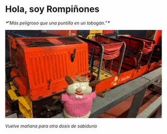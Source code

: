 # Hola, soy Rompiñones

<!--STARTS_HERE_QUOTE_README-->
<i>❝"Más peligroso que una puntilla en un tobogán."❞</i>
<!--ENDS_HERE_QUOTE_README-->

<!--START_SECTION:update_image-->
![alt text](https://raw.githubusercontent.com/focaalvarez/rompinones/main/.github/images/IMG_20220709_123059.jpg?raw=true)
<!--END_SECTION:update_image-->

*Vuelve mañana para otra dosis de sabiduría*

